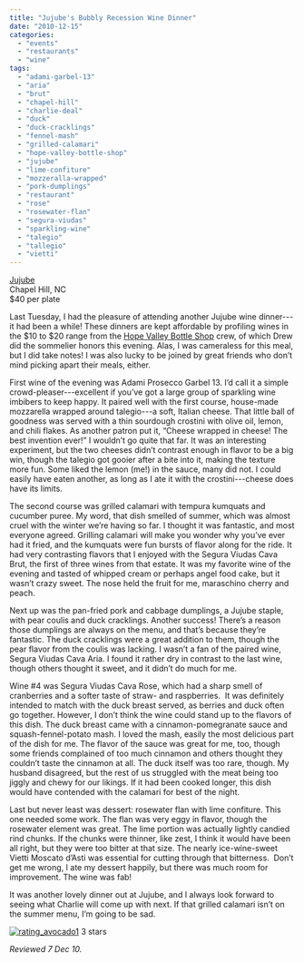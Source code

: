 ```yaml
---
title: "Jujube's Bubbly Recession Wine Dinner"
date: "2010-12-15"
categories:
  - "events"
  - "restaurants"
  - "wine"
tags:
  - "adami-garbel-13"
  - "aria"
  - "brut"
  - "chapel-hill"
  - "charlie-deal"
  - "duck"
  - "duck-cracklings"
  - "fennel-mash"
  - "grilled-calamari"
  - "hope-valley-bottle-shop"
  - "jujube"
  - "lime-confiture"
  - "mozzeralla-wrapped"
  - "pork-dumplings"
  - "restaurant"
  - "rose"
  - "rosewater-flan"
  - "segura-viudas"
  - "sparkling-wine"
  - "talegio"
  - "tallegio"
  - "vietti"
---
```


[Jujube](http://jujuberestaurant.com/)\
Chapel Hill, NC\
$40 per plate

Last Tuesday, I had the pleasure of attending another Jujube wine dinner---it had been a while! These dinners are kept affordable by profiling wines in the $10 to $20 range from the [Hope Valley Bottle Shop](http://www.hvbottleshop.com/) crew, of which Drew did the sommelier honors this evening. Alas, I was cameraless for this meal, but I did take notes! I was also lucky to be joined by great friends who don’t mind picking apart their meals, either.

First wine of the evening was Adami Prosecco Garbel 13. I’d call it a simple crowd-pleaser---excellent if you’ve got a large group of sparkling wine imbibers to keep happy. It paired well with the first course, house-made mozzarella wrapped around talegio---a soft, Italian cheese. That little ball of goodness was served with a thin sourdough crostini with olive oil, lemon, and chili flakes. As another patron put it, “Cheese wrapped in cheese! The best invention ever!” I wouldn’t go quite that far. It was an interesting experiment, but the two cheeses didn’t contrast enough in flavor to be a big win, though the talegio got gooier after a bite into it, making the texture more fun. Some liked the lemon (me!) in the sauce, many did not. I could easily have eaten another, as long as I ate it with the crostini---cheese does have its limits.

The second course was grilled calamari with tempura kumquats and cucumber puree. My word, that dish smelled of summer, which was almost cruel with the winter we’re having so far. I thought it was fantastic, and most everyone agreed. Grilling calamari will make you wonder why you’ve ever had it fried, and the kumquats were fun bursts of flavor along for the ride. It had very contrasting flavors that I enjoyed with the Segura Viudas Cava Brut, the first of three wines from that estate. It was my favorite wine of the evening and tasted of whipped cream or perhaps angel food cake, but it wasn’t crazy sweet. The nose held the fruit for me, maraschino cherry and peach.

Next up was the pan-fried pork and cabbage dumplings, a Jujube staple, with pear coulis and duck cracklings. Another success! There’s a reason those dumplings are always on the menu, and that’s because they’re fantastic. The duck cracklings were a great addition to them, though the pear flavor from the coulis was lacking. I wasn’t a fan of the paired wine, Segura Viudas Cava Aria. I found it rather dry in contrast to the last wine, though others thought it sweet, and it didn’t do much for me.

Wine #4 was Segura Viudas Cava Rose, which had a sharp smell of cranberries and a softer taste of straw- and raspberries.  It was definitely intended to match with the duck breast served, as berries and duck often go together. However, I don’t think the wine could stand up to the flavors of this dish. The duck breast came with a cinnamon-pomegranate sauce and squash-fennel-potato mash. I loved the mash, easily the most delicious part of the dish for me. The flavor of the sauce was great for me, too, though some friends complained of too much cinnamon and others thought they couldn’t taste the cinnamon at all. The duck itself was too rare, though. My husband disagreed, but the rest of us struggled with the meat being too jiggly and chewy for our likings. If it had been cooked longer, this dish would have contended with the calamari for best of the night.

Last but never least was dessert: rosewater flan with lime confiture. This one needed some work. The flan was very eggy in flavor, though the rosewater element was great. The lime portion was actually lightly candied rind chunks. If the chunks were thinner, like zest, I think it would have been all right, but they were too bitter at that size. The nearly ice-wine-sweet Vietti Moscato d’Asti was essential for cutting through that bitterness.  Don’t get me wrong, I ate my dessert happily, but there was much room for improvement. The wine was fab!

It was another lovely dinner out at Jujube, and I always look forward to seeing what Charlie will come up with next. If that grilled calamari isn’t on the summer menu, I’m going to be sad.




<div class="caption">

[![](http://s3.amazonaws.com/thegourmez-wpmedia/2009/02/rating_avocado1.gif "rating_avocado1")](http://s3.amazonaws.com/thegourmez-wpmedia/2009/02/rating_avocado1.gif) 3 stars</div>


_Reviewed 7 Dec 10._
